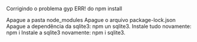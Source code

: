 Corrigindo o problema gyp ERR! do npm install

Apague a pasta node_modules
Apague o arquivo package-lock.json
Apague a dependência da sqlite3: npm un sqlite3.
Instale tudo novamente: npm i
Instale a sqlite3 novamente: npm i sqlite3.